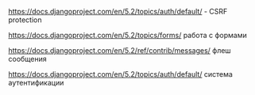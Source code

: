 https://docs.djangoproject.com/en/5.2/topics/auth/default/ - CSRF protection

https://docs.djangoproject.com/en/5.2/topics/forms/ работа с формами


https://docs.djangoproject.com/en/5.2/ref/contrib/messages/ флеш сообщения

https://docs.djangoproject.com/en/5.2/topics/auth/default/ система аутентификации

